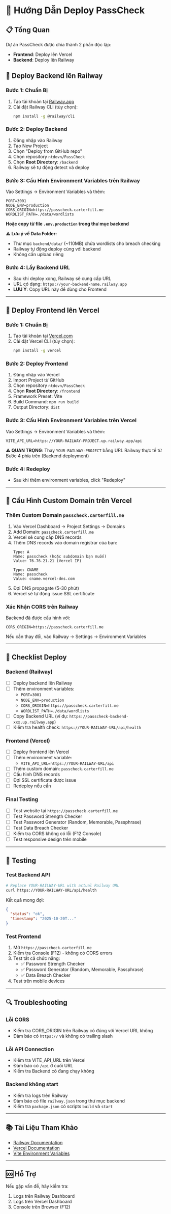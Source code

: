 # 🚀 Hướng Dẫn Deploy PassCheck

## 📋 Tổng Quan

Dự án PassCheck được chia thành 2 phần độc lập:
- **Frontend**: Deploy lên Vercel
- **Backend**: Deploy lên Railway

## 🔧 Deploy Backend lên Railway

### Bước 1: Chuẩn Bị
1. Tạo tài khoản tại [Railway.app](https://railway.app/)
2. Cài đặt Railway CLI (tùy chọn):
   ```bash
   npm install -g @railway/cli
   ```

### Bước 2: Deploy Backend
1. Đăng nhập vào Railway
2. Tạo New Project
3. Chọn "Deploy from GitHub repo"
4. Chọn repository `ntdovn/PassCheck`
5. Chọn **Root Directory**: `/backend`
6. Railway sẽ tự động detect và deploy

### Bước 3: Cấu Hình Environment Variables trên Railway
Vào Settings → Environment Variables và thêm:
```
PORT=3001
NODE_ENV=production
CORS_ORIGIN=https://passcheck.carterfill.me
WORDLIST_PATH=./data/wordlists
```

**Hoặc copy từ file `.env.production` trong thư mục backend**

**⚠️ Lưu ý về Data Folder:**
- Thư mục `backend/data/` (~110MB) chứa wordlists cho breach checking
- Railway tự động deploy cùng với backend
- Không cần upload riêng

### Bước 4: Lấy Backend URL
- Sau khi deploy xong, Railway sẽ cung cấp URL
- URL có dạng: `https://your-backend-name.railway.app`
- **LƯU Ý**: Copy URL này để dùng cho Frontend

---

## 🎨 Deploy Frontend lên Vercel

### Bước 1: Chuẩn Bị
1. Tạo tài khoản tại [Vercel.com](https://vercel.com/)
2. Cài đặt Vercel CLI (tùy chọn):
   ```bash
   npm install -g vercel
   ```

### Bước 2: Deploy Frontend
1. Đăng nhập vào Vercel
2. Import Project từ GitHub
3. Chọn repository `ntdovn/PassCheck`
4. Chọn **Root Directory**: `/frontend`
5. Framework Preset: Vite
6. Build Command: `npm run build`
7. Output Directory: `dist`

### Bước 3: Cấu Hình Environment Variables trên Vercel
Vào Settings → Environment Variables và thêm:
```
VITE_API_URL=https://YOUR-RAILWAY-PROJECT.up.railway.app/api
```
**⚠️ QUAN TRỌNG**: Thay `YOUR-RAILWAY-PROJECT` bằng URL Railway thực tế từ Bước 4 phía trên (Backend deployment)

### Bước 4: Redeploy
- Sau khi thêm environment variables, click "Redeploy"

---

## 🔄 Cấu Hình Custom Domain trên Vercel

### Thêm Custom Domain `passcheck.carterfill.me`
1. Vào Vercel Dashboard → Project Settings → Domains
2. Add Domain: `passcheck.carterfill.me`
3. Vercel sẽ cung cấp DNS records
4. Thêm DNS records vào domain registrar của bạn:
   ```
   Type: A
   Name: passcheck (hoặc subdomain bạn muốn)
   Value: 76.76.21.21 (Vercel IP)
   
   Type: CNAME
   Name: passcheck
   Value: cname.vercel-dns.com
   ```
5. Đợi DNS propagate (5-30 phút)
6. Vercel sẽ tự động issue SSL certificate

### Xác Nhận CORS trên Railway
Backend đã được cấu hình với:
```
CORS_ORIGIN=https://passcheck.carterfill.me
```
Nếu cần thay đổi, vào Railway → Settings → Environment Variables

---

## 📝 Checklist Deploy

### Backend (Railway)
- [ ] Deploy backend lên Railway
- [ ] Thêm environment variables:
  - `PORT=3001`
  - `NODE_ENV=production`
  - `CORS_ORIGIN=https://passcheck.carterfill.me`
  - `WORDLIST_PATH=./data/wordlists`
- [ ] Copy Backend URL (ví dụ: `https://passcheck-backend-xxx.up.railway.app`)
- [ ] Kiểm tra health check: `https://YOUR-RAILWAY-URL/api/health`

### Frontend (Vercel)
- [ ] Deploy frontend lên Vercel
- [ ] Thêm environment variable:
  - `VITE_API_URL=https://YOUR-RAILWAY-URL/api`
- [ ] Thêm custom domain: `passcheck.carterfill.me`
- [ ] Cấu hình DNS records
- [ ] Đợi SSL certificate được issue
- [ ] Redeploy nếu cần

### Final Testing
- [ ] Test website tại `https://passcheck.carterfill.me`
- [ ] Test Password Strength Checker
- [ ] Test Password Generator (Random, Memorable, Passphrase)
- [ ] Test Data Breach Checker
- [ ] Kiểm tra CORS không có lỗi (F12 Console)
- [ ] Test responsive design trên mobile

---

## 🧪 Testing

### Test Backend API
```bash
# Replace YOUR-RAILWAY-URL with actual Railway URL
curl https://YOUR-RAILWAY-URL/api/health
```

Kết quả mong đợi:
```json
{
  "status": "ok",
  "timestamp": "2025-10-20T..."
}
```

### Test Frontend
1. Mở `https://passcheck.carterfill.me`
2. Kiểm tra Console (F12) - không có CORS errors
3. Test tất cả chức năng:
   - ✅ Password Strength Checker
   - ✅ Password Generator (Random, Memorable, Passphrase)
   - ✅ Data Breach Checker
4. Test trên mobile devices

---

## 🔍 Troubleshooting

### Lỗi CORS
- Kiểm tra CORS_ORIGIN trên Railway có đúng với Vercel URL không
- Đảm bảo có `https://` và không có trailing slash

### Lỗi API Connection
- Kiểm tra VITE_API_URL trên Vercel
- Đảm bảo có `/api` ở cuối URL
- Kiểm tra Backend có đang chạy không

### Backend không start
- Kiểm tra logs trên Railway
- Đảm bảo có file `railway.json` trong thư mục backend
- Kiểm tra `package.json` có scripts `build` và `start`

---

## 📚 Tài Liệu Tham Khảo

- [Railway Documentation](https://docs.railway.app/)
- [Vercel Documentation](https://vercel.com/docs)
- [Vite Environment Variables](https://vitejs.dev/guide/env-and-mode.html)

---

## 🆘 Hỗ Trợ

Nếu gặp vấn đề, hãy kiểm tra:
1. Logs trên Railway Dashboard
2. Logs trên Vercel Dashboard
3. Console trên Browser (F12)

